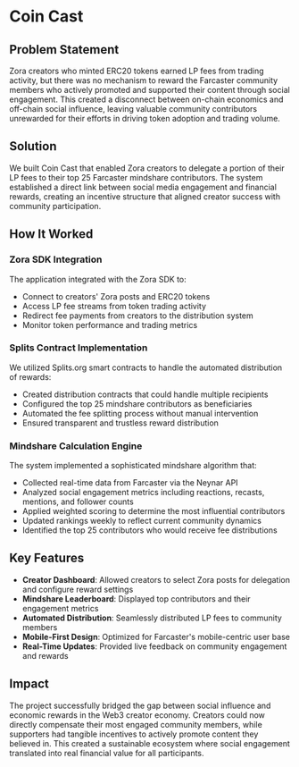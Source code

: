 # Coin Cast

## Problem Statement

Zora creators who minted ERC20 tokens earned LP fees from trading activity, but there was no mechanism to reward the Farcaster community members who actively promoted and supported their content through social engagement. This created a disconnect between on-chain economics and off-chain social influence, leaving valuable community contributors unrewarded for their efforts in driving token adoption and trading volume.

## Solution

We built Coin Cast that enabled Zora creators to delegate a portion of their LP fees to their top 25 Farcaster mindshare contributors. The system established a direct link between social media engagement and financial rewards, creating an incentive structure that aligned creator success with community participation.

## How It Worked

### Zora SDK Integration

The application integrated with the Zora SDK to:
- Connect to creators' Zora posts and ERC20 tokens
- Access LP fee streams from token trading activity
- Redirect fee payments from creators to the distribution system
- Monitor token performance and trading metrics

### Splits Contract Implementation

We utilized Splits.org smart contracts to handle the automated distribution of rewards:
- Created distribution contracts that could handle multiple recipients
- Configured the top 25 mindshare contributors as beneficiaries
- Automated the fee splitting process without manual intervention
- Ensured transparent and trustless reward distribution

### Mindshare Calculation Engine

The system implemented a sophisticated mindshare algorithm that:
- Collected real-time data from Farcaster via the Neynar API
- Analyzed social engagement metrics including reactions, recasts, mentions, and follower counts
- Applied weighted scoring to determine the most influential contributors
- Updated rankings weekly to reflect current community dynamics
- Identified the top 25 contributors who would receive fee distributions

## Key Features

- **Creator Dashboard**: Allowed creators to select Zora posts for delegation and configure reward settings
- **Mindshare Leaderboard**: Displayed top contributors and their engagement metrics
- **Automated Distribution**: Seamlessly distributed LP fees to community members
- **Mobile-First Design**: Optimized for Farcaster's mobile-centric user base
- **Real-Time Updates**: Provided live feedback on community engagement and rewards

## Impact

The project successfully bridged the gap between social influence and economic rewards in the Web3 creator economy. Creators could now directly compensate their most engaged community members, while supporters had tangible incentives to actively promote content they believed in. This created a sustainable ecosystem where social engagement translated into real financial value for all participants.


